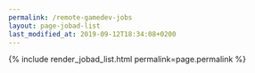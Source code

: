 ```yaml
---
permalink: /remote-gamedev-jobs
layout: page-jobad-list
last_modified_at: 2019-09-12T18:34:08+0200
---
```

{% include render_jobad_list.html permalink=page.permalink %}

